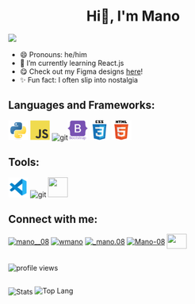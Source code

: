 <h1 align="center"> Hi👋, I'm Mano </h1>


<img  width="700" src="https://cdn.dribbble.com/users/3859528/screenshots/9164402/media/730597676ca0663238bb350aed97f848.gif">



- 😄 Pronouns: he/him 
- 🌱 I’m currently learning React.js 
- 😋 Check out my Figma designs <a href="https://www.figma.com/file/qoeuXAfMn3gjpf5b11oMod/MY-DESIGNS?node-id=0%3A1">here</a>!
- ✨ Fun fact: I often slip into nostalgia
<!--- 📫 I'm pretty active on <a href="https://twitter.com/mano__08">Twitter</a>, DMs are open :)-->

## Languages and Frameworks:

<img height="40" width="40" src="https://raw.githubusercontent.com/devicons/devicon/master/icons/python/python-original.svg"> <img height="40" width="40" src="https://raw.githubusercontent.com/devicons/devicon/master/icons/javascript/javascript-original.svg"> <img src="https://www.vectorlogo.zone/logos/git-scm/git-scm-icon.svg" alt="git" width="40" height="40"/><img height="40" width="40" src="https://raw.githubusercontent.com/devicons/devicon/master/icons/bootstrap/bootstrap-plain-wordmark.svg"> <img height="40" width="40" src="https://raw.githubusercontent.com/devicons/devicon/master/icons/css3/css3-original-wordmark.svg"> <img height="40" width="40" src="https://raw.githubusercontent.com/devicons/devicon/master/icons/html5/html5-original-wordmark.svg">  


## Tools:

<img height="40" width="40" src="vscode.svg"> <img src="https://www.vectorlogo.zone/logos/git-scm/git-scm-icon.svg" alt="git" width="40" height="40"/> <img height="40" width="40" src="https://www.vectorlogo.zone/logos/figma/figma-icon.svg"> 


## Connect with me:

<p align="left">
<a href="https://twitter.com/mano__08" target="blank"><img align="center" src="https://raw.githubusercontent.com/rahuldkjain/github-profile-readme-generator/master/src/images/icons/Social/twitter.svg" alt="mano__08" height="30" width="40" /></a>
<a href="https://www.linkedin.com/in/wmano" target="blank"><img align="center" src="https://raw.githubusercontent.com/rahuldkjain/github-profile-readme-generator/master/src/images/icons/Social/linked-in-alt.svg" alt="wmano" height="30" width="40" /></a>
<a href="https://instagram.com/_mano.08" target="blank"><img align="center" src="https://raw.githubusercontent.com/rahuldkjain/github-profile-readme-generator/master/src/images/icons/Social/instagram.svg" alt="_mano.08" height="30" width="40" /></a>
<a href="https://leetcode.com/Mano-08" target="blank"><img align="center" src="https://raw.githubusercontent.com/rahuldkjain/github-profile-readme-generator/master/src/images/icons/Social/leet-code.svg" alt="Mano-08" height="30" width="40" /></a>
<a href="https://discord.gg/Mano(he/him)#3113" target="blank"><img align="center" src="https://raw.githubusercontent.com/rahuldkjain/github-profile-readme-generator/master/src/images/icons/Social/discord.svg" height="30" width="40" /></a>
</p>


<!--
<a href="https://github.com/Mano-08">
  <img align="left" src="https://github-readme-stats.vercel.app/api?username=Mano-08&hide=stars&show_icons=true&theme=algolia"/>
  <img align="left" src="https://github-readme-stats.vercel.app/api/top-langs?username=unnati914&show_icons=true&locale=en&layout=compact" alt="unnati914" />
</a>
-->

##


![profile views](https://komarev.com/ghpvc/?username=Mano-08&style=flat&color=blue&label=Profile+Views)

##

<img align="center" src="https://github-readme-stats.vercel.app/api?username=Mano-08&show_icons=true&locale=en&theme=algolia" alt="Stats" />
    
<img src="https://github-readme-stats.vercel.app/api/top-langs?username=Mano-08&show_icons=true&locale=en&layout=compact&theme=algolia" alt="Top Lang" />
      
